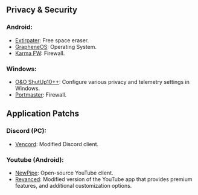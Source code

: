 ## Privacy & Security
### Android:
- [Extirpater](https://github.com/divestedcg/Extirpater): Free space eraser.
- [GrapheneOS](https://grapheneos.org/): Operating System.
- [Karma FW](https://github.com/StarGW-net/karma-firewall): Firewall.
### Windows:
- [O&O ShutUp10++](https://www.oo-software.com/en/shutup10): Configure various privacy and telemetry settings in Windows.
- [Portmaster](https://safing.io/): Firewall.
## Application Patchs
### Discord (PC):
- [Vencord](https://vencord.dev/): Modified Discord client.
### Youtube (Android):
- [NewPipe](https://github.com/TeamNewPipe/NewPipe): Open-source YouTube client.
- [Revanced](https://revanced.app/): Modified version of the YouTube app that provides premium features, and additional customization options.
